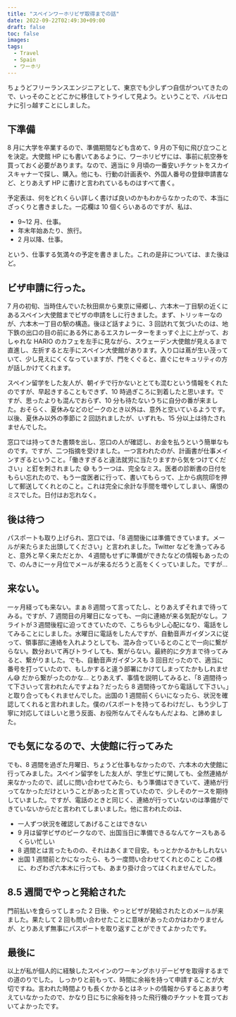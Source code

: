 ```yaml
---
title: "スペインワーホリビザ取得までの話"
date: 2022-09-22T02:49:30+09:00
draft: false
toc: false
images:
tags:
  - Travel
  - Spain
  - ワーホリ
---
```


ちょうどフリーランスエンジニアとして、東京でも少しずつ自信がついてきたので、いっそのことどこかに移住してトライして見よう。ということで、バルセロナに引っ越すことにしました。

## 下準備

8 月に大学を卒業するので、準備期間なども含めて、9 月の下旬に飛び立つことを決定。大使館 HP にも書いてあるように、ワーホリビザには、事前に航空券を買っておく必要があります。なので、適当に 9 月頃の一番安いチケットをスカイスキャナーで探し、購入。他にも、行動の計画表や、外国人番号の登録申請書など、とりあえず HP に書けと言われているものはすべて書く。

予定表は、何をどれくらい詳しく書けば良いのかもわからなかったので、本当にざっくりと書きました。一応欄は 10 個くらいあるのですが、私は、

- 9~12 月、仕事。
- 年末年始あたり、旅行。
- 2 月以降、仕事。

という、仕事する気満々の予定を書きました。これの是非については、また後ほど。

## ビザ申請に行った。

7 月の初旬、当時住んでいた秋田県から東京に帰郷し、六本木一丁目駅の近くにあるスペイン大使館までビザの申請をしに行きました。まず、トリッキーなのが、六本木一丁目の駅の構造。後ほど話すように、3 回訪れて気づいたのは、地下鉄の出口の目の前にある外にあるエスカレーターをまっすぐ上に上がって、おしゃれな HARIO のカフェを左手に見ながら、スウェーデン大使館が見えるまで直進し、左折すると左手にスペイン大使館があります。入り口は蔦が生い茂っていて、少し見えにくくなっていますが、門をくぐると、直ぐにセキュリティの方が話しかけてくれます。

スペイン留学をした友人が、朝イチで行かないととても混むという情報をくれたのですが、早起きすることもできず、10 時過ぎころに到着したと思います。ですが、思ったよりも混んでおらず、10 分も待たないうちに自分の番が来ました。おそらく、夏休みなどのピークのとき以外は、意外と空いているようです。以後、夏休み以外の季節に 2 回訪れましたが、いずれも、15 分以上は待たされませんでした。

窓口では持ってきた書類を出し、窓口の人が確認し、お金を払うという簡単なものです。ですが、二つ指摘を受けました。一つ言われたのが、計画書が仕事メインすぎるということ。「働きすぎると違法就労に当たりますから気をつけてください」と釘を刺されました :sweat_smile: もう一つは、完全なミス。医者の診断書の日付をもらい忘れたので、もう一度医者に行って、書いてもらって、上から病院印を押して郵送してくれとのこと。これは完全に余計な手間を増やしてしまい、痛恨のミスでした。日付はお忘れなく。

## 後は待つ

パスポートも取り上げられ、窓口では、「8 週間後には準備できています。メールが来たらまた出頭してください」と言われました。Twitter などを漁ってみると、意外と早く来ただとか、４週間もせずに準備ができたなどの情報もあったので、のんきに一ヶ月位でメールが来るだろうと高をくくっていました。ですが...

## 来ない。

一ヶ月経っても来ない。まぁ８週間って言ってたし、とりあえずそれまで待ってみる。ですが、7 週間目の月曜日になっても、一向に連絡が来る気配がなし。フライトが３週間後程に迫ってきていたので、こちらも少し心配になり、電話をしてみることにしました。水曜日に電話をしたんですが、自動音声ガイダンスに従って、領事部に連絡を入れようとしても、混み合っているとのことで一向に繋がらない。数分おいて再びトライしても、繋がらない。最終的に夕方まで待ってみると、繋がりました。でも、自動音声ガイダンスも 3 回目だったので、適当に番号を打っていたので、もしかすると違う部署にかけてしまってたかもしれません:sweat_smile: だから繋がったのかな… とりあえず、事情を説明してみると、「8 週間待って下さいって言われたんですよね？だったら 8 週間待ってから電話して下さい。」と取り合ってもくれませんでした。出国の 1 週間前くらいになったら、状況を確認してくれると言われました。僕のパスポートを持ってるわけだし、もう少し丁寧に対応してほしいと思う反面、お役所なんてそんなもんだよね、と諦めました。

## でも気になるので、大使館に行ってみた

でも、8 週間を過ぎた月曜日、ちょうど仕事もなかったので、六本木の大使館に行ってみました。スペイン留学をした友人が、学生ビザに関しても、全然連絡が来なかったので、試しに問い合わせてみたら、もう準備はできていて、連絡が行ってなかっただけということがあったと言っていたので、少しそのケースを期待していました。ですが、電話のときと同じく、連絡が行っていないのは準備ができていないからだと言われてしまいました。他に言われたのは、

- 一人ずつ状況を確認してあげることはできない
- 9 月は留学ビザのピークなので、出国当日に準備できるなんてケースもあるくらい忙しい
- 8 週間とは言ったものの、それはあくまで目安。もっとかかるかもしれない
- 出国 1 週間前とかになったら、もう一度問い合わせてくれとのこと
  この様に、わざわざ六本木に行っても、あまり掛け合ってはくれませんでした。

## 8.5 週間でやっと発給された

門前払いを食らってしまった 2 日後、やっとビザが発給されたとのメールが来ました。果たして 2 回も問い合わせたことに意味があったのかはわかりませんが、とりあえず無事にパスポートを取り返すことができてよかったです。

## 最後に

以上が私が個人的に経験したスペインのワーキングホリデービザを取得するまでの道のりでした。
しっかりと前もって、時間に余裕を持って申請することが大切ですね。言われた時間よりも長くかかるとはネットの情報からするとあまり考えていなかったので、かなり日にちに余裕を持った飛行機のチケットを買っておいてよかったです。
